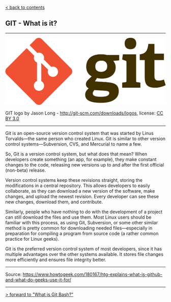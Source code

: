 [< back to contents](/readme.md)

## GIT - What is it?
---

![](/assets/1920px-Git-logo.svg.png)


GIT logo by Jason Long - http://git-scm.com/downloads/logos, license: [CC BY 3.0][0.license]

[0.license]: <https://creativecommons.org/licenses/by/3.0/> (Creative Commons License)

---

Git is an open-source version control system that was started by Linus Torvalds—the same person who created Linux. Git is similar to other version control systems—Subversion, CVS, and Mercurial to name a few.

So, Git is a version control system, but what does that mean? When developers create something (an app, for example), they make constant changes to the code, releasing new versions up to and after the first official (non-beta) release.

Version control systems keep these revisions straight, storing the modifications in a central repository. This allows developers to easily collaborate, as they can download a new version of the software, make changes, and upload the newest revision. Every developer can see these new changes, download them, and contribute.

Similarly, people who have nothing to do with the development of a project can still download the files and use them. Most Linux users should be familiar with this process, as using Git, Subversion, or some other similar method is pretty common for downloading needed files—especially in preparation for compiling a program from source code (a rather common practice for Linux geeks).

Git is the preferred version control system of most developers, since it has multiple advantages over the other systems available. It stores file changes more efficiently and ensures file integrity better. 

---

Source: https://www.howtogeek.com/180167/htg-explains-what-is-github-and-what-do-geeks-use-it-for/

---

[> forward to "What is Git Bash?"](./0.2_Git_Bash.md)